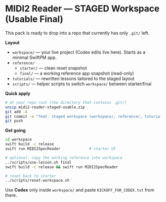 # MIDI2 Reader — STAGED Workspace (Usable Final)

This pack is ready to drop into a repo that currently has only `.git/` left.

**Layout**
- `workspace/` — your live project (Codex edits live here). Starts as a minimal SwiftPM app.
- `reference/`
  - `starter/` — clean reset snapshot
  - `final/` — a working reference app snapshot (read-only)
- `tutorials/` — rewritten lessons tailored to the staged layout
- `scripts/` — helper scripts to switch `workspace/` between starter/final

**Quick apply**
```bash
# at your repo root (the directory that contains .git/)
unzip midi2-reader-staged-usable.zip
git add -A
git commit -m "feat: staged workspace (workspace/, reference/, tutorials/, scripts/)"
git push
```

**Get going**
```bash
cd workspace
swift build -c release
swift run MIDI2SpecReader             # starter UI

# optional: copy the working reference into workspace
../scripts/use-lesson.sh final
swift build -c release && swift run MIDI2SpecReader

# reset back to starter
../scripts/reset-workspace.sh
```

Use **Codex** only inside `workspace/` and paste `KICKOFF_FOR_CODEX.txt` from there.
